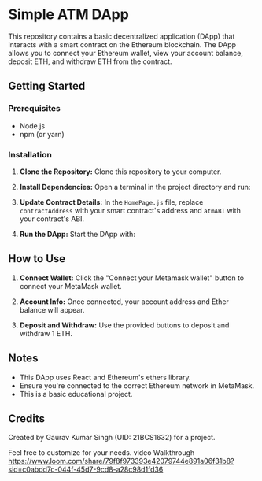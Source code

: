 # Simple ATM DApp

This repository contains a basic decentralized application (DApp) that interacts with a smart contract on the Ethereum blockchain. The DApp allows you to connect your Ethereum wallet, view your account balance, deposit ETH, and withdraw ETH from the contract.

## Getting Started

### Prerequisites
- Node.js
- npm (or yarn)

### Installation

1. **Clone the Repository:** Clone this repository to your computer.


2. **Install Dependencies:** Open a terminal in the project directory and run:


3. **Update Contract Details:** In the `HomePage.js` file, replace `contractAddress` with your smart contract's address and `atmABI` with your contract's ABI.

4. **Run the DApp:** Start the DApp with:


## How to Use

1. **Connect Wallet:** Click the "Connect your Metamask wallet" button to connect your MetaMask wallet.

2. **Account Info:** Once connected, your account address and Ether balance will appear.

3. **Deposit and Withdraw:** Use the provided buttons to deposit and withdraw 1 ETH.

## Notes

- This DApp uses React and Ethereum's ethers library.
- Ensure you're connected to the correct Ethereum network in MetaMask.
- This is a basic educational project.

## Credits

Created by Gaurav Kumar Singh (UID: 21BCS1632) for a project.

Feel free to customize for your needs.
 video Walkthrough
https://www.loom.com/share/79f8f973393e42079744e891a06f31b8?sid=c0abdd7c-044f-45d7-9cd8-a28c98d1fd36
